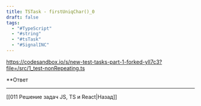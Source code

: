 ```yaml
---
title: TSTask - firstUniqChar()_0
draft: false
tags:
  - "#TypeScript"
  - "#string"
  - "#tsTask"
  - "#SignalINC"
---
```


https://codesandbox.io/s/new-test-tasks-part-1-forked-yll7c3?file=/src/1_test-nonRepeating.ts

**Ответ

___

[[011 Решение задач JS, TS и React|Назад]]